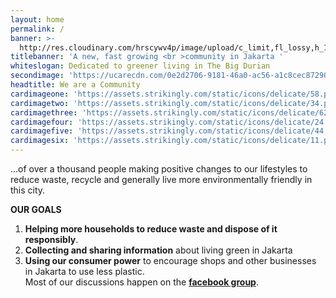 ```yaml
---
layout: home
permalink: /
banner: >-
  http://res.cloudinary.com/hrscywv4p/image/upload/c_limit,fl_lossy,h_1500,w_2000,f_auto,q_auto/v1/1378019/kilarov-zaneit-634702-unsplash_zfrfwx.jpg
titlebanner: 'A new, fast growing <br >community in Jakarta '
whiteslogan: Dedicated to greener living in The Big Durian
secondimage: 'https://ucarecdn.com/0e2d2706-9181-46a0-ac56-a1c8cec87290/'
headtitle: We are a Community
cardimageone: 'https://assets.strikingly.com/static/icons/delicate/58.png'
cardimagetwo: 'https://assets.strikingly.com/static/icons/delicate/34.png'
cardimagethree: 'https://assets.strikingly.com/static/icons/delicate/62.png'
cardimagefour: 'https://assets.strikingly.com/static/icons/delicate/24.png'
cardimagefive: 'https://assets.strikingly.com/static/icons/delicate/44.png'
cardimagesix: 'https://assets.strikingly.com/static/icons/delicate/11.png'
---
```

...of over a thousand people making positive changes to our lifestyles to reduce waste, recycle and generally live more environmentally friendly in this city.

**OUR GOALS**

1. **Helping more households to reduce waste and dispose of it responsibly**.
2. **Collecting and sharing information** about living green in Jakarta 
3. **Using our consumer power** to encourage shops and other businesses in Jakarta to use less plastic.
   \
   Most of our discussions happen on the [**facebook group**](https://www.facebook.com/groups/GGJakarta/).
